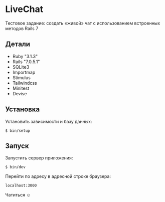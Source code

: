 # LiveChat
Тестовое задание: cоздать «живой» чат с использованием встроенных методов Rails 7

## Детали
- Ruby "3.1.3"
- Rails "7.0.5.1"
- SQLite3
- Importmap
- Stimulus
- Tailwindcss
- Minitest
- Devise

## Установка
Установить зависимости и базу данных:
```
$ bin/setup
```

## Запуск
Запустить сервер приложения:
```
$ bin/dev
```

Перейти по адресу в адресной строке браузера:
```
localhost:3000
```

Чатиться :relaxed:

